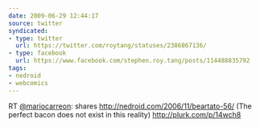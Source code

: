 ```yaml
---
date: 2009-06-29 12:44:17
source: twitter
syndicated:
- type: twitter
  url: https://twitter.com/roytang/statuses/2386867136/
- type: facebook
  url: https://www.facebook.com/stephen.roy.tang/posts/114488835792
tags:
- nedroid
- webcomics
---
```


RT [@mariocarreon](https://twitter.com/mariocarreon/): shares http://nedroid.com/2006/11/beartato-56/ (The perfect bacon does not exist in this reality) http://plurk.com/p/14wch8